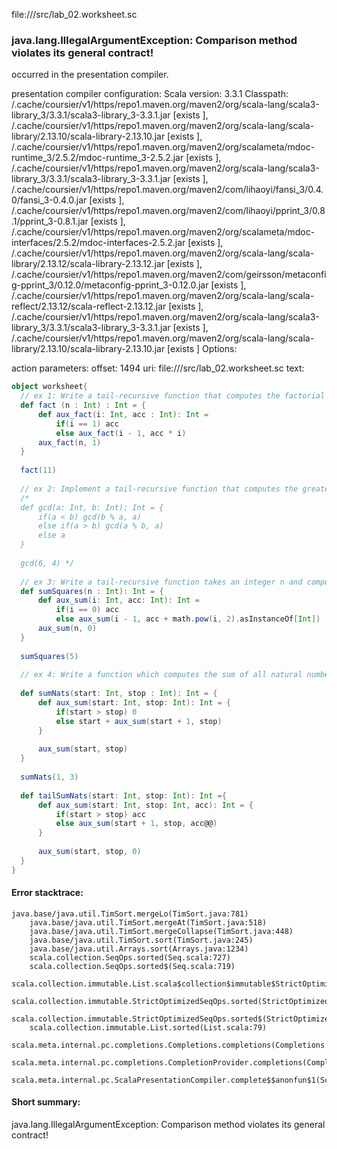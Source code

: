 file://<WORKSPACE>/src/lab_02.worksheet.sc
### java.lang.IllegalArgumentException: Comparison method violates its general contract!

occurred in the presentation compiler.

presentation compiler configuration:
Scala version: 3.3.1
Classpath:
<HOME>/.cache/coursier/v1/https/repo1.maven.org/maven2/org/scala-lang/scala3-library_3/3.3.1/scala3-library_3-3.3.1.jar [exists ], <HOME>/.cache/coursier/v1/https/repo1.maven.org/maven2/org/scala-lang/scala-library/2.13.10/scala-library-2.13.10.jar [exists ], <HOME>/.cache/coursier/v1/https/repo1.maven.org/maven2/org/scalameta/mdoc-runtime_3/2.5.2/mdoc-runtime_3-2.5.2.jar [exists ], <HOME>/.cache/coursier/v1/https/repo1.maven.org/maven2/org/scala-lang/scala3-library_3/3.3.1/scala3-library_3-3.3.1.jar [exists ], <HOME>/.cache/coursier/v1/https/repo1.maven.org/maven2/com/lihaoyi/fansi_3/0.4.0/fansi_3-0.4.0.jar [exists ], <HOME>/.cache/coursier/v1/https/repo1.maven.org/maven2/com/lihaoyi/pprint_3/0.8.1/pprint_3-0.8.1.jar [exists ], <HOME>/.cache/coursier/v1/https/repo1.maven.org/maven2/org/scalameta/mdoc-interfaces/2.5.2/mdoc-interfaces-2.5.2.jar [exists ], <HOME>/.cache/coursier/v1/https/repo1.maven.org/maven2/org/scala-lang/scala-library/2.13.12/scala-library-2.13.12.jar [exists ], <HOME>/.cache/coursier/v1/https/repo1.maven.org/maven2/com/geirsson/metaconfig-pprint_3/0.12.0/metaconfig-pprint_3-0.12.0.jar [exists ], <HOME>/.cache/coursier/v1/https/repo1.maven.org/maven2/org/scala-lang/scala-reflect/2.13.12/scala-reflect-2.13.12.jar [exists ], <HOME>/.cache/coursier/v1/https/repo1.maven.org/maven2/org/scala-lang/scala3-library_3/3.3.1/scala3-library_3-3.3.1.jar [exists ], <HOME>/.cache/coursier/v1/https/repo1.maven.org/maven2/org/scala-lang/scala-library/2.13.10/scala-library-2.13.10.jar [exists ]
Options:



action parameters:
offset: 1494
uri: file://<WORKSPACE>/src/lab_02.worksheet.sc
text:
```scala
object worksheet{
  // ex 1: Write a tail-recursive function that computes the factorial of a natural number.
  def fact (n : Int) : Int = {
      def aux_fact(i: Int, acc : Int): Int =
          if(i == 1) acc
          else aux_fact(i - 1, acc * i)
      aux_fact(n, 1) 
  }
  
  fact(11)
  
  // ex 2: Implement a tail-recursive function that computes the greatest common divisor of a natural number: 
  /* 
  def gcd(a: Int, b: Int): Int = {
      if(a < b) gcd(b % a, a)
      else if(a > b) gcd(a % b, a)
      else a
  }
  
  gcd(6, 4) */
  
  // ex 3: Write a tail-recursive function takes an integer n and computes the value 1+2^2+3^2+…+(n−1)^2+n^2 . (Hint: use inner functions).
  def sumSquares(n : Int): Int = {
      def aux_sum(i: Int, acc: Int): Int =
          if(i == 0) acc
          else aux_sum(i - 1, acc + math.pow(i, 2).asInstanceOf[Int])
      aux_sum(n, 0)
  }
  
  sumSquares(5)
  
  // ex 4: Write a function which computes the sum of all natural numbers within a range. Use two styles to write this function: direct recursion, and tail recursion.
  
  def sumNats(start: Int, stop : Int): Int = {
      def aux_sum(start: Int, stop: Int): Int = {
          if(start > stop) 0
          else start + aux_sum(start + 1, stop)
      }
  
      aux_sum(start, stop)
  }
  
  sumNats(1, 3)
  
  def tailSumNats(start: Int, stop: Int): Int ={
      def aux_sum(start: Int, stop: Int, acc): Int = {
          if(start > stop) acc
          else aux_sum(start + 1, stop, acc@@)
      }
  
      aux_sum(start, stop, 0)
  }
}
```



#### Error stacktrace:

```
java.base/java.util.TimSort.mergeLo(TimSort.java:781)
	java.base/java.util.TimSort.mergeAt(TimSort.java:518)
	java.base/java.util.TimSort.mergeCollapse(TimSort.java:448)
	java.base/java.util.TimSort.sort(TimSort.java:245)
	java.base/java.util.Arrays.sort(Arrays.java:1234)
	scala.collection.SeqOps.sorted(Seq.scala:727)
	scala.collection.SeqOps.sorted$(Seq.scala:719)
	scala.collection.immutable.List.scala$collection$immutable$StrictOptimizedSeqOps$$super$sorted(List.scala:79)
	scala.collection.immutable.StrictOptimizedSeqOps.sorted(StrictOptimizedSeqOps.scala:78)
	scala.collection.immutable.StrictOptimizedSeqOps.sorted$(StrictOptimizedSeqOps.scala:78)
	scala.collection.immutable.List.sorted(List.scala:79)
	scala.meta.internal.pc.completions.Completions.completions(Completions.scala:210)
	scala.meta.internal.pc.completions.CompletionProvider.completions(CompletionProvider.scala:86)
	scala.meta.internal.pc.ScalaPresentationCompiler.complete$$anonfun$1(ScalaPresentationCompiler.scala:146)
```
#### Short summary: 

java.lang.IllegalArgumentException: Comparison method violates its general contract!